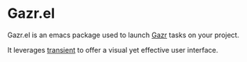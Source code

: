 # Gazr.el

Gazr.el is an emacs package used to launch [Gazr](https://gazr.io/) tasks on your project.

It leverages [transient](https://github.com/magit/transient) to offer a visual yet effective user interface.
